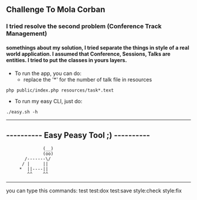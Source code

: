 ## Challenge To Mola Corban

### I tried resolve the second problem (Conference Track Management)

#### somethings about my solution, I tried separate the things in style of a real world application. I assumed that Conference, Sessions, Talks are entities. I tried to put the classes in yours layers.
                                                                                                         
* To run the app, you can do:
    * replace the '*' for the number of talk file in resources
    
```shell script
php public/index.php resources/task*.text
```

* To run my easy CLI, just do: 

```shell script
./easy.sh -h
```

----------------------------------------
---------- Easy Peasy Tool ;) ----------
----------------------------------------

                  (__)    
                  (oo)    
           /-------\/     
          / |     ||      
         *  ||----||      
            ^^    ^^      
----------------------------------------
you can type this commands:
test
test:dox
test:save
style:check
style:fix

